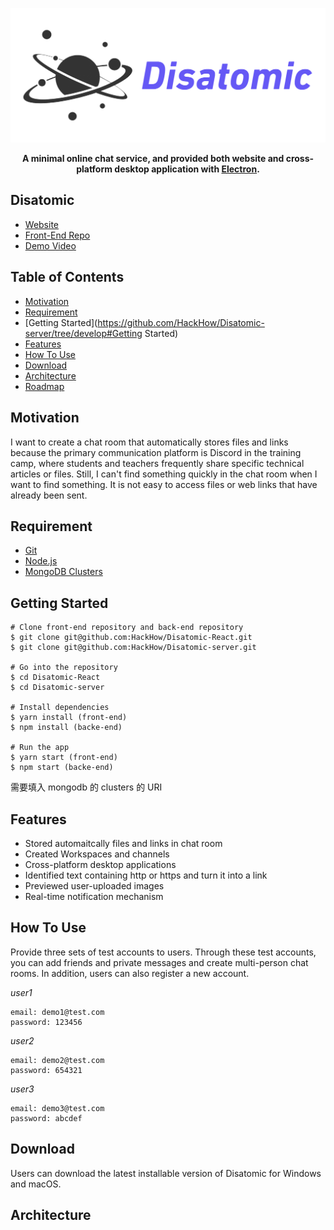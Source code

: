 ![Logo](./Disatomic_Logo.png)
__<p align="center">A minimal online chat service, and provided both website and cross-platform desktop application with <a href="https://www.electronjs.org/">Electron</a>.</p>__

## Disatomic

- [Website](https://dis4tomic.com)
- [Front-End Repo](https://github.com/HackHow/Disatomic-React)
- [Demo Video](https://drive.google.com/file/d/1x9eUrFunTPjnNZyUa8nAw0Lkrj1JphJY/view)

## Table of Contents

- [Motivation](https://github.com/HackHow/Disatomic-server/tree/develop#Motivation)
- [Requirement](https://github.com/HackHow/Disatomic-server/tree/develop#Requirement)
- [Getting Started](https://github.com/HackHow/Disatomic-server/tree/develop#Getting Started)
- [Features](https://github.com/HackHow/Disatomic-server/tree/develop#Features)
- [How To Use](https://github.com/HackHow/Disatomic-server/tree/develop#How-To-Use)
- [Download]()
- [Architecture](https://github.com/HackHow/Disatomic-server/tree/develop#Architecture)
- [Roadmap]()

## Motivation
I want to create a chat room that automatically stores files and links because the primary communication platform is Discord in the training camp, where students and teachers frequently share specific technical articles or files. Still, I can't find something quickly in the chat room when I want to find something. It is not easy to access files or web links that have already been sent.

## Requirement
- [Git](https://git-scm.com/book/en/v2/Getting-Started-Installing-Git/)
- [Node.js](https://nodejs.org/en/download/)
- [MongoDB Clusters](https://www.mongodb.com/atlas/database)

## Getting Started
```
# Clone front-end repository and back-end repository
$ git clone git@github.com:HackHow/Disatomic-React.git
$ git clone git@github.com:HackHow/Disatomic-server.git 

# Go into the repository
$ cd Disatomic-React
$ cd Disatomic-server

# Install dependencies
$ yarn install (front-end)
$ npm install (backe-end)

# Run the app
$ yarn start (front-end)
$ npm start (backe-end)
```
需要填入 mongodb 的 clusters 的 URI

## Features
- Stored automaitcally files and links in chat room
- Created Workspaces and channels
- Cross-platform desktop applications
- Identified text containing http or https and turn it into a link
- Previewed user-uploaded images
- Real-time notification mechanism

## How To Use
Provide three sets of test accounts to users. Through these test accounts, you can add friends and private messages and create multi-person chat rooms. In addition, users can also register a new account.

_user1_
```
email: demo1@test.com
password: 123456
```
_user2_
```
email: demo2@test.com
password: 654321
```
_user3_
```
email: demo3@test.com
password: abcdef
```

## Download
Users can download the latest installable version of Disatomic for Windows and macOS. 

## Architecture
